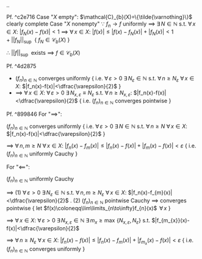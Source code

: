 ..

Pf. ^c2e716
Case "$X$ empty":    $\mathcal{C}_{b}(X)=\{\tilde{\varnothing}\}$  clearly complete
Case "$X$ nonempty"
$\because$  $f_{n}\to f$  uniformly
   $\implies$ $\exists\,N\in\mathbb{N}$  s.t. $\forall\,x \in X$:  $|f_{N}(x)-f(x)|<1$
   $\implies$ $\forall\,x \in X$:  $|f(x)|\leq|f(x)-f_{N}(x)|+|f_{N}(x)|<1+||f_{N}||_{\sup\,}$ { $f_{N}\in\mathcal{C}_{b}(X)$ }

$\therefore$  $||f||_{\sup\,}$ exists $\implies$ $f \in\mathcal{C}_{b}(X)$


Pf. ^4d2875
- $(f_{n})_{n \in \mathbb{N}}$ converges uniformly
    { i.e.  $\forall\,\varepsilon>0$  $\exists\,N_{\varepsilon}\in\mathbb{N}$  s.t.  $\forall\,n\geq N_{\varepsilon}$  $\forall\, x\in X$:  $|f_n(x)-f(x)|<\dfrac{\varepsilon}{2}$ }
- $\implies$ $\forall\,x \in X$:  $\forall\,\varepsilon>0$  $\exists\,N_{x,\,\varepsilon}\equiv N_{\varepsilon}$  s.t.  $\forall\,n\geq N_{x,\,\varepsilon}$:  $|f_n(x)-f(x)|<\dfrac{\varepsilon}{2}$
        { i.e. $(f_{n})_{n \in \mathbb{N}}$ converges pointwise }


Pf. ^899846
For "$\implies$":

$(f_{n})_{n \in \mathbb{N}}$ converges uniformly
{ i.e.  $\forall\,\varepsilon>0$  $\exists\,N\in\mathbb{N}$  s.t.  $\forall\,n\geq N$  $\forall\, x\in X$:  $|f_n(x)-f(x)|<\dfrac{\varepsilon}{2}$ }

$\implies$ $\forall\,n,\,m\geq N$  $\forall\, x\in X$:  $|f_n(x)-f_{m}(x)|\leq|f_n(x)-f(x)|+|f_m(x)-f(x)|<\varepsilon$
     { i.e. $(f_{n})_{n \in \mathbb{N}}$ uniformly Cauchy }

For "$\impliedby$":

$(f_{n})_{n \in \mathbb{N}}$ uniformly Cauchy

$\implies$ (1)  $\forall\,\varepsilon>0$  $\exists\,N_{\varepsilon}\in\mathbb{N}$  s.t. $\forall\,n,\,m\geq N_{\varepsilon}$  $\forall\, x\in X$:  $|f_n(x)-f_{m}(x)|<\dfrac{\varepsilon}{2}$
.    (2) $(f_{n})_{n \in \mathbb{N}}$ pointwise Cauchy $\implies$ converges pointwise 
                                   { let $f(x)\coloneqq\lim\limits_{n\to\infty}f_{n}(x)$ $\,\forall\,x$ }

$\implies$ $\forall\,x \in X$:  $\forall\,\varepsilon>0$
     $\exists\,N_{x,\,\varepsilon}\in\mathbb{N}$  $\exists\,m_{x}\geq \max\,\{N_{x,\,\varepsilon},\,N_{\varepsilon}\}$  s.t.  $|f_{m_{x}}(x)-f(x)|<\dfrac{\varepsilon}{2}$

$\implies$ $\forall\,n\geq N_{\varepsilon}$  $\forall\,x \in X$:  $|f_n(x)-f(x)|\leq|f_n(x)-f_{m}(x)|+|f_{m_{x}}(x)-f(x)|<\varepsilon$
     { i.e. $(f_{n})_{n \in \mathbb{N}}$ converges uniformly }